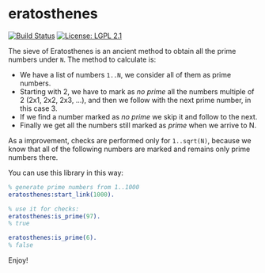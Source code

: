 eratosthenes
============

[![Build Status](https://img.shields.io/travis/altenwald/eratosthenes/master.svg)](https://travis-ci.org/altenwald/eratosthenes)
[![License: LGPL 2.1](https://img.shields.io/github/license/altenwald/eratosthenes.svg)](https://raw.githubusercontent.com/altenwald/eratosthenes/COPYING)

The sieve of Eratosthenes is an ancient method to obtain all the prime numbers under `N`. The method to calculate is:

- We have a list of numbers `1..N`, we consider all of them as prime numbers.
- Starting with 2, we have to mark as _no prime_ all the numbers multiple of 2 (2x1, 2x2, 2x3, ...), and then we follow with the next prime number, in this case 3.
- If we find a number marked as _no prime_ we skip it and follow to the next.
- Finally we get all the numbers still marked as _prime_ when we arrive to N.

As a improvement, checks are performed only for `1..sqrt(N)`, because we know that all of the following numbers are marked and remains only prime numbers there.

You can use this library in this way:

```erlang
% generate prime numbers from 1..1000
eratosthenes:start_link(1000).

% use it for checks:
eratosthenes:is_prime(97).
% true

eratosthenes:is_prime(6).
% false
```

Enjoy!

